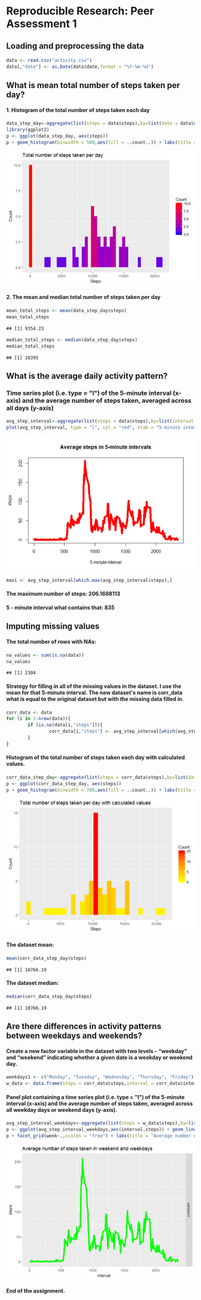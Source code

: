 # Reproducible Research: Peer Assessment 1


## Loading and preprocessing the data


```r
data <- read.csv("activity.csv")
data[,"date"] <- as.Date(data$date,format = "%Y-%m-%d")
```

## What is mean total number of steps taken per day?
#### 1. Histogram of the total number of steps taken each day  


```r
data_step_day<-aggregate(list(steps = data$steps),by=list(date = data$date),FUN=sum,na.rm=TRUE)
library(ggplot2)
p <- ggplot(data_step_day, aes(steps))
p + geom_histogram(binwidth = 500,aes(fill = ..count..)) + labs(title = "Total number of steps taken per day",x = "Steps", y = "Count") + scale_fill_gradient("Count", low = "blue", high = "red")
```

![](PA1_template_files/figure-html/unnamed-chunk-2-1.png)<!-- -->

#### 2. The mean and median total number of steps taken per day


```r
mean_total_steps <- mean(data_step_day$steps)
mean_total_steps
```

```
## [1] 9354.23
```

```r
median_total_steps <- median(data_step_day$steps)
median_total_steps
```

```
## [1] 10395
```

## What is the average daily activity pattern?
### Time series plot (i.e. type = "l") of the 5-minute interval (x-axis) and the average number of steps taken, averaged across all days (y-axis)


```r
avg_step_interval<-aggregate(list(steps = data$steps),by=list(interval = data$interval),FUN=mean,na.rm=TRUE)
plot(avg_step_interval, type = "l", col = "red", xlab = "5-minute interval", main = "Average steps in 5-minute intervals", lwd = 7)
```

![](PA1_template_files/figure-html/unnamed-chunk-4-1.png)<!-- -->


```r
maxi <- avg_step_interval[which.max(avg_step_interval$steps),]
```

#### The maximum number of steps: 206.1698113
#### 5 - minute interval what contains that: 835

## Imputing missing values

#### The total number of rows with NAs: 


```r
na_values <- sum(is.na(data))
na_values
```

```
## [1] 2304
```

#### Strategy for filling in all of the missing values in the dataset. I use the mean for that 5-minute interval. The new dataset's name is corr_data what is equal to the original dataset but with the missing data filled in.

```r
corr_data <- data
for (i in 1:nrow(data)){
        if (is.na(data[i,"steps"])){
                corr_data[i,"steps"] <- avg_step_interval[which(avg_step_interval$interval == data[i,"interval"]),2]
        }
}
```

#### Histogram of the total number of steps taken each day with calculated values.


```r
corr_data_step_day<-aggregate(list(steps = corr_data$steps),by=list(date = corr_data$date),FUN=sum,na.rm=TRUE)
p <- ggplot(corr_data_step_day, aes(steps))
p + geom_histogram(binwidth = 700,aes(fill = ..count..)) + labs(title = "Total number of steps taken per day with calculated values",x = "Steps", y = "Count") + scale_fill_gradient("Count", low = "yellow", high = "red")
```

![](PA1_template_files/figure-html/unnamed-chunk-8-1.png)<!-- -->

#### The dataset mean:

```r
mean(corr_data_step_day$steps)
```

```
## [1] 10766.19
```

#### The dataset median:

```r
median(corr_data_step_day$steps)
```

```
## [1] 10766.19
```
## Are there differences in activity patterns between weekdays and weekends?

#### Create a new factor variable in the dataset with two levels – “weekday” and “weekend” indicating whether a given date is a weekday or weekend day. 

```r
weekdays1 <- c("Monday", "Tuesday", "Wednesday", "Thursday", "Friday")
w_data <- data.frame(steps = corr_data$steps,interval = corr_data$interval, week = factor((weekdays(corr_data$date) %in% weekdays1), levels=c(FALSE, TRUE), labels=c("weekend", "weekday")) )
```

#### Panel plot containing a time series plot (i.e. type = "l") of the 5-minute interval (x-axis) and the average number of steps taken, averaged across all weekday days or weekend days (y-axis).


```r
avg_step_interval_weekdays<-aggregate(list(steps = w_data$steps),by=list(week = w_data$week, interval = w_data$interval),FUN=mean,na.rm=TRUE)
p <- ggplot(avg_step_interval_weekdays,aes(interval,steps)) + geom_line(color = "green",size=2)
p + facet_grid(week~.,scales = "free") + labs(title = "Average number of steps taken in weekend and weekdays", x = "5-minute intervals",y = "Agerage steps")
```

![](PA1_template_files/figure-html/unnamed-chunk-12-1.png)<!-- -->

#### End of the assignment.

